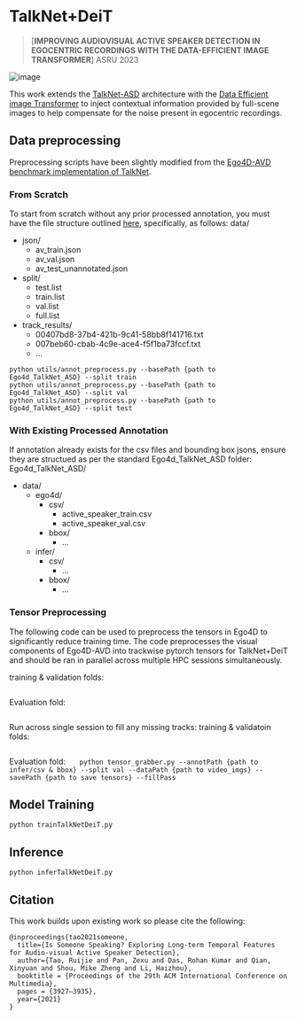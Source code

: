 # TalkNet+DeiT

>[**IMPROVING AUDIOVISUAL ACTIVE SPEAKER DETECTION IN EGOCENTRIC RECORDINGS WITH THE DATA-EFFICIENT IMAGE TRANSFORMER**]
> ASRU 2023

![image](https://github.com/jclarke98/TalkNet+DeiT/blob/main/TalkNet+DeiT_1.png)

This work extends the [TalkNet-ASD](https://github.com/TaoRuijie/TalkNet_ASD/blob/main/utils/tools.py#L34) architecture with the [Data Efficient image Transformer](https://arxiv.org/abs/2012.12877) to inject contextual information provided by full-scene images to help compensate for the noise present in egocentric recordings.

## Data preprocessing

Preprocessing scripts have been slightly modified from the [Ego4D-AVD benchmark implementation of TalkNet](https://github.com/zcxu-eric/Ego4d_TalkNet_ASD).

### From Scratch
To start from scratch without any prior processed annotation, you must have the file structure outlined [here](https://github.com/zcxu-eric/Ego4d_TalkNet_ASD), specifically, as follows:
data/
* json/
  * av_train.json
  * av_val.json
  * av_test_unannotated.json
* split/
  * test.list
  * train.list
  * val.list
  * full.list
* track_results/
  * 00407bd8-37b4-421b-9c41-58bb8f141716.txt
  * 007beb60-cbab-4c9e-ace4-f5f1ba73fccf.txt
  * ...

```
python utils/annot_preprocess.py --basePath {path to Ego4d_TalkNet_ASD} --split train
python utils/annot_preprocess.py --basePath {path to Ego4d_TalkNet_ASD} --split val
python utils/annot_preprocess.py --basePath {path to Ego4d_TalkNet_ASD} --split test
```

### With Existing Processed Annotation

If annotation already exists for the csv files and bounding box jsons, ensure they are structued as per the standard Ego4d_TalkNet_ASD folder:
Ego4d_TalkNet_ASD/
* data/
    * ego4d/
        * csv/
            * active_speaker_train.csv
            * active_speaker_val.csv
        * bbox/
            * ...
    * infer/
        * csv/
            * ...
        * bbox/
            * ...

### Tensor Preprocessing

The following code can be used to preprocess the tensors in Ego4D to significantly reduce training time. The code preprocesses the visual components of Ego4D-AVD into trackwise pytorch tensors for TalkNet+DeiT and should be ran in parallel across multiple HPC sessions simultaneously.

training & validation folds: 
```   python tensor_grabber.py --annotPath {path to ego4d/csv & bbox} --split {train/val} --dataPath {path to video_imgs} --savePath {path to save tensors}
```
Evaluation fold:
```python tensor_grabber.py --annotPath {path to infer/csv & bbox} --split val --dataPath {path to video_imgs} --savePath {path to save tensors}
```
Run across single session to fill any missing tracks:
training & validatoin folds:
```   python tensor_grabber.py --annotPath {path to ego4d/csv & bbox} --split {train/val} --dataPath {path to video_imgs} --savePath {path to save tensors} --fillPass
```
Evaluation fold:
```   python tensor_grabber.py --annotPath {path to infer/csv & bbox} --split val --dataPath {path to video_imgs} --savePath {path to save tensors} --fillPass```

## Model Training

```
python trainTalkNetDeiT.py
```

## Inference

```
python inferTalkNetDeiT.py
```

## Citation

This work builds upon existing work so please cite the following:
```
@inproceedings{tao2021someone,
  title={Is Someone Speaking? Exploring Long-term Temporal Features for Audio-visual Active Speaker Detection},
  author={Tao, Ruijie and Pan, Zexu and Das, Rohan Kumar and Qian, Xinyuan and Shou, Mike Zheng and Li, Haizhou},
  booktitle = {Proceedings of the 29th ACM International Conference on Multimedia},
  pages = {3927–3935},
  year={2021}
}
```